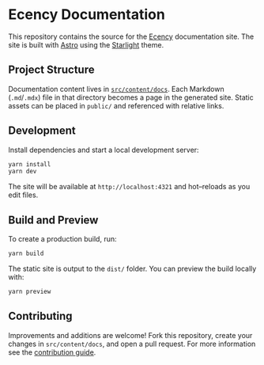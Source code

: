 # Ecency Documentation

This repository contains the source for the [Ecency](https://ecency.com) documentation site.  The site is built with [Astro](https://astro.build) using the [Starlight](https://starlight.astro.build) theme.

## Project Structure

Documentation content lives in [`src/content/docs`](src/content/docs).  Each Markdown (`.md`/`.mdx`) file in that directory becomes a page in the generated site.  Static assets can be placed in `public/` and referenced with relative links.

## Development

Install dependencies and start a local development server:

```bash
yarn install
yarn dev
```

The site will be available at `http://localhost:4321` and hot–reloads as you edit files.

## Build and Preview

To create a production build, run:

```bash
yarn build
```

The static site is output to the `dist/` folder.  You can preview the build locally with:

```bash
yarn preview
```

## Contributing

Improvements and additions are welcome!  Fork this repository, create your changes in `src/content/docs`, and open a pull request.  For more information see the [contribution guide](src/content/docs/contribution.md).

